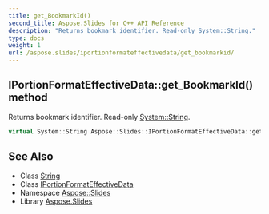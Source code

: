 ```yaml
---
title: get_BookmarkId()
second_title: Aspose.Slides for C++ API Reference
description: "Returns bookmark identifier. Read-only System::String."
type: docs
weight: 1
url: /aspose.slides/iportionformateffectivedata/get_bookmarkid/
---
```

## IPortionFormatEffectiveData::get_BookmarkId() method


Returns bookmark identifier. Read-only [System::String](../../../system/string/).

```cpp
virtual System::String Aspose::Slides::IPortionFormatEffectiveData::get_BookmarkId()=0
```

## See Also

* Class [String](../../../system/string/)
* Class [IPortionFormatEffectiveData](../)
* Namespace [Aspose::Slides](../../)
* Library [Aspose.Slides](../../../)